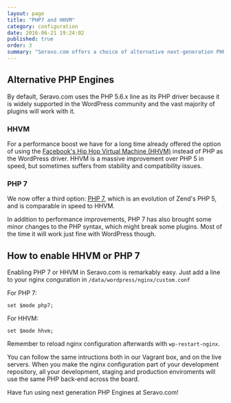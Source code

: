 ```yaml
---
layout: page
title: "PHP7 and HHVM"
category: configuration
date: 2016-06-21 19:24:02
published: true
order: 3
summary: "Seravo.com offers a choice of alternative next-generation PHP engines, like PHP7 or HHVM to be used with WordPress"
---
```


## Alternative PHP Engines

By default, Seravo.com uses the PHP 5.6.x line as its PHP driver because it is widely supported in the WordPress community and the vast majority of plugins will work with it.

### HHVM

For a performance boost we have for a long time already offered the option of using the [Facebook's Hip Hop Virtual Machine (HHVM)](http://hhvm.com) instead of PHP as the WordPress driver. HHVM is a massive improvement over PHP 5 in speed, but sometimes suffers from stability and compatibility issues.

### PHP 7
We now offer a third option: [PHP 7](http://www.zend.com/en/resources/php-7), which is an evolution of Zend's PHP 5, and is comparable in speed to HHVM.

In addition to performance improvements, PHP 7 has also brought some minor changes to the PHP syntax, which might break some plugins. Most of the time it will work just fine with WordPress though.

## How to enable HHVM or PHP 7

Enabling PHP 7 or HHVM in Seravo.com is remarkably easy. Just add a line to your nginx conguration in `/data/wordpress/nginx/custom.conf`

For PHP 7:

```
set $mode php7;
```

For HHVM:

```
set $mode hhvm;
```

Remember to reload nginx configuration afterwards with `wp-restart-nginx`.

You can follow the same intructions both in our Vagrant box, and on the live servers. When you make the nginx configuration part of your development repository, all your development, staging and production enviroments will use the same PHP back-end across the board.

Have fun using next generation PHP Engines at Seravo.com!
